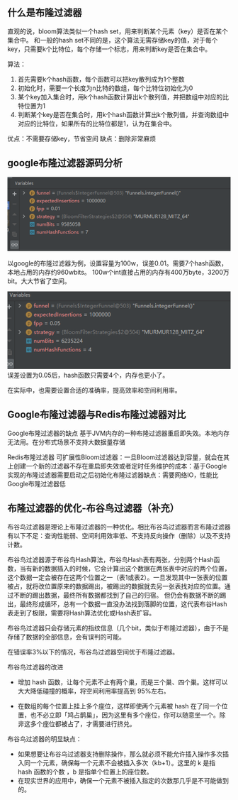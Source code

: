 ## 什么是布隆过滤器
直观的说，bloom算法类似一个hash set，用来判断某个元素（key）是否在某个集合中。
和一般的hash set不同的是，这个算法无需存储key的值，对于每个key，只需要k个比特位，每个存储一个标志，用来判断key是否在集合中。

算法：
1. 首先需要k个hash函数，每个函数可以把key散列成为1个整数
2. 初始化时，需要一个长度为n比特的数组，每个比特位初始化为0
3. 某个key加入集合时，用k个hash函数计算出k个散列值，并把数组中对应的比特位置为1
4. 判断某个key是否在集合时，用k个hash函数计算出k个散列值，并查询数组中对应的比特位，如果所有的比特位都是1，认为在集合中。

优点：不需要存储key，节省空间
缺点：删除非常麻烦
## google布隆过滤器源码分析
![img.png](fliter001.png)

以google的布隆过滤器为例，设置容量为100w，误差0.01。需要7个hash函数，本地占用的内存约960wbits。
100w个int直接占用的内存有400万byte，3200万bit。大大节省了空间。

![img.png](fliter005.png)
误差设置为0.05后，hash函数只需要4个，内存也更小了。

在实际中，也需要设置合适的准确率，提高效率和空间利用率。

## Google布隆过滤器与Redis布隆过滤器对比
Google布隆过滤器的缺点
基于JVM内存的一种布隆过滤器重启即失效。本地内存无法用。在分布式场景不支持大数据量存储

Redis布隆过滤器
可扩展性Bloom过滤器：一旦Bloom过滤器达到容量，就会在其上创建一个新的过滤器不存在重启即失效或者定时任务维护的成本：基于Google实现的布隆过滤器需要启动之后初始化布隆过滤器缺点：需要网络IO，性能比Google布隆过滤器低

## 布隆过滤器的优化-布谷鸟过滤器（补充）
布谷鸟过滤器是理论上布隆过滤器的一种优化。相比布谷鸟过滤器而言布隆过滤器有以下不足：查询性能弱、空间利用效率低、不支持反向操作（删除）以及不支持计数。

布谷鸟过滤器源于布谷鸟Hash算法，布谷鸟Hash表有两张，分别两个Hash函数，当有新的数据插入的时候，它会计算出这个数据在两张表中对应的两个位置，这个数据一定会被存在这两个位置之一（表1或表2）。一旦发现其中一张表的位置被占，就将改位置原来的数据踢出，被踢出的数据就去另一张表找对应的位置。通过不断的踢出数据，最终所有数据都找到了自己的归宿。
但仍会有数据不断的踢出，最终形成循环，总有一个数据一直没办法找到落脚的位置，这代表布谷Hash表走到了极限，需要将Hash算法优化或Hash表扩容。

布谷鸟过滤器只会存储元素的指纹信息（几个bit，类似于布隆过滤器），由于不是存储了数据的全部信息，会有误判的可能。

在错误率3%以下的情况，布谷鸟过滤器空间优于布隆过滤器。

布谷鸟过滤器的改进
* 增加 hash 函数，让每个元素不止有两个巢，而是三个巢、四个巢。这样可以大大降低碰撞的概率，将空间利用率提高到 95%左右。

* 在数组的每个位置上挂上多个座位，这样即使两个元素被 hash 在了同一个位置，也不必立即「鸠占鹊巢」，因为这里有多个座位，你可以随意坐一个。除非这多个座位都被占了，才需要进行挤兑。

布谷鸟过滤器的明显缺点：
* 如果想要让布谷鸟过滤器支持删除操作，那么就必须不能允许插入操作多次插入同一个元素，确保每一个元素不会被插入多次（kb+1）。这里的 k 是指 hash 函数的个数 ，b 是指单个位置上的座位数。
* 在现实世界的应用中，确保一个元素不被插入指定的次数那几乎是不可能做到的。

